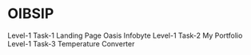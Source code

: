 # OIBSIP
Level-1 Task-1 Landing Page Oasis Infobyte
Level-1 Task-2 My Portfolio
Level-1 Task-3 Temperature Converter
